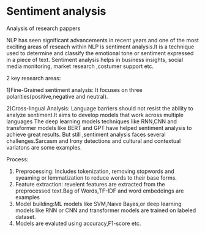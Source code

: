 # Sentiment analysis
Analysis of research pappers


NLP has seen significant advancements in recent years and one of the most exciting areas of reseach within NLP is sentiment analysis.It is a technique used to determine and classify the emotional tone or sentiment expressed in a piece of text. 
Sentiment analysis helps in business insights, social media monitoring, market research ,costumer support etc.


2 key research areas:


1)Fine-Grained sentiment analysis:
It focuses on three polarities(positive,negative and neutral).


2)Cross-lingual Analysis:
Language barriers should not resist the ability to analyze sentiment.It aims to develop models that work across multiple languages
The deep learning models techniques like RNN,CNN and transformer models like BERT and GPT have helped sentiment analysis to achieve great results.
But still ,sentiment analysis faces several challenges.Sarcasm and Irony detections and cultural and contextual variatons are some examples. 



Process:



1) Preprocessing: Includes tokenization, removing stopwords and syeaming or lemmatization to reduce words to their base forms.
2) Feature extraction: revelent features are extracted from the preprocessed text.Bag of Words,TF-IDF and word embeddings are examples
3) Model building:ML models like SVM,Naive Bayes,or deep learning models like RNN or CNN  and transformer models are trained on labeled dataset.
4) Models are evaluted using accuracy,F1-score etc.

